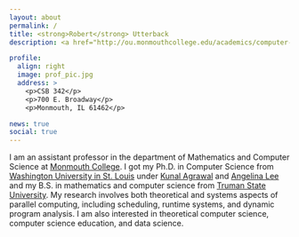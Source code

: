 ```yaml
---
layout: about
permalink: /
title: <strong>Robert</strong> Utterback
description: <a href="http://ou.monmouthcollege.edu/academics/computer-science">Department of Mathematics and Computer Science</a> | <a href="http://www.monmouthcollege.edu">Monmouth College</a>

profile:
  align: right
  image: prof_pic.jpg
  address: >
    <p>CSB 342</p>
    <p>700 E. Broadway</p>
    <p>Monmouth, IL 61462</p>

news: true
social: true
---
```


I am an assistant professor in the department of Mathematics and
Computer Science at [Monmouth
College](http://www.monmouthcollege.edu). I got my Ph.D. in Computer
Science from [Washington University in
St. Louis](http://www.wustl.edu) under [Kunal
Agrawal](http://www.cse.wustl.edu/~kunal/) and [Angelina
Lee](http://www.cse.wustl.edu/~angelee/) and my B.S. in mathematics
and computer science from [Truman State
University](http://www.truman.edu). My research involves both
theoretical and systems aspects of parallel computing, including
scheduling, runtime systems, and dynamic program analysis. I am also
interested in theoretical computer science, computer science
education, and data science.
